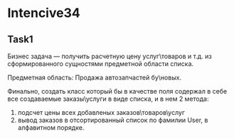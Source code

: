 # Intencive34

## Task1

Бизнес задача — получить расчетную цену услуг\товаров и т.д. из сформированного сущностями предметной области списка.


Предметная область: Продажа автозапчастей бу\новых.

Финально, создать класс который бы в качестве поля содержал в себе все создаваемые заказы\услуги в виде списка,
и в нем 2 метода:
1) подсчет цены всех добавленых заказов\товаров\услуг
2) вывод заказов в отсортированный список по фамилии User, в алфавитном порядке.

